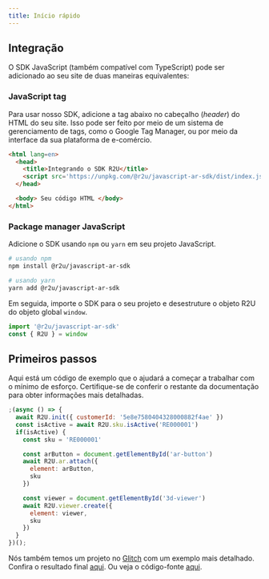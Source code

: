 ```yaml
---
title: Início rápido
---
```


## Integração

O SDK JavaScript (também compatível com TypeScript) pode ser adicionado ao seu site de duas maneiras equivalentes:

### JavaScript tag

Para usar nosso SDK, adicione a tag abaixo no cabeçalho (*header*) do HTML do seu site. Isso pode ser feito por meio de um sistema de gerenciamento de tags, como o Google Tag Manager, ou por meio da interface da sua plataforma de e-comércio.

```html
<html lang=en>
  <head>
    <title>Integrando o SDK R2U</title>
    <script src='https://unpkg.com/@r2u/javascript-ar-sdk/dist/index.js'></script>
  </head>

  <body> Seu código HTML </body>
</html>
```

### Package manager JavaScript

Adicione o SDK usando `npm` ou `yarn` em seu projeto JavaScript.

```bash
# usando npm
npm install @r2u/javascript-ar-sdk

# usando yarn
yarn add @r2u/javascript-ar-sdk
```

Em seguida, importe o SDK para o seu projeto e desestruture o objeto R2U do objeto global `window`.

```typescript
import '@r2u/javascript-ar-sdk'
const { R2U } = window
```

## Primeiros passos

Aqui está um código de exemplo que o ajudará a começar a trabalhar com o mínimo de esforço. Certifique-se de conferir o restante da documentação para obter informações mais detalhadas.

```javascript
;(async () => {
  await R2U.init({ customerId: '5e8e7580404328000882f4ae' })
  const isActive = await R2U.sku.isActive('RE000001')
  if(isActive) {
    const sku = 'RE000001'

    const arButton = document.getElementById('ar-button')
    await R2U.ar.attach({
      element: arButton,
      sku
    })

    const viewer = document.getElementById('3d-viewer')
    await R2U.viewer.create({
      element: viewer,
      sku
    })
  }
})();
```

Nós também temos um projeto no [Glitch](https://glitch.com/) com um exemplo mais detalhado. Confira o resultado final [aqui](https://r2u-example.glitch.me/). Ou veja o código-fonte [aqui](https://glitch.com/edit/#!/r2u-example?path=README-pt.md%3A1%3A0).
